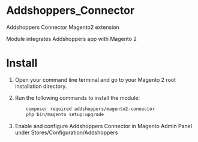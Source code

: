 Addshoppers_Connector
======================

Addshoppers Connector Magento2 extension

Module integrates Addshoppers app with Magento 2


Install
=======

1. Open your command line terminal and go to your Magento 2 root installation directory.

2. Run the following commands to install the module:

	```bash
   		composer required addshoppers/magento2-connector 
   		php bin/magento setup:upgrade
    ```

3. Enable and configure Addshoppers Connector in Magento Admin Panel under Stores/Configuration/Addshoppers